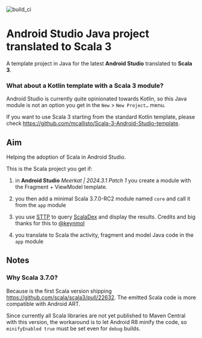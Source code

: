 ![build_ci](https://github.com/mcallisto/Scala-3-Android-Studio-Java-template/actions/workflows/build_ci.yml/badge.svg)
# Android Studio Java project translated to Scala 3

A template project in Java for the latest **Android Studio** translated to **Scala 3**.

### What about a Kotlin template with a Scala 3 module?

Android Studio is currently quite opinionated towards Kotlin,
so this Java module is not an option you get in the `New` > `New Project…` menu.

If you want to use Scala 3 starting from the standard Kotlin template,
please check https://github.com/mcallisto/Scala-3-Android-Studio-template.

## Aim

Helping the adoption of Scala in Android Studio.

This is the Scala project you get if:

1. in **Android Studio** _Meerkat | 2024.3.1 Patch 1_ you create a module with the Fragment + ViewModel template.

2. you then add a minimal Scala 3.7.0-RC2 module named `core` and call it from the `app` module

3. you use [STTP](https://github.com/softwaremill/sttp) to query [ScalaDex](https://index.scala-lang.org/)
   and display the results. Credits and big thanks for this to [@keynmol](https://github.com/keynmol)

4. you translate to Scala the activity, fragment and model Java code in the `app` module

## Notes

### Why Scala 3.7.0?

Because is the first Scala version shipping https://github.com/scala/scala3/pull/22632.
The emitted Scala code is more compatible with Android ART.

Since currently all Scala libraries are not yet published to Maven Central with this version,
the workaround is to let Android R8 minify the code,
so `minifyEnabled true` must be set even for `debug` builds.
